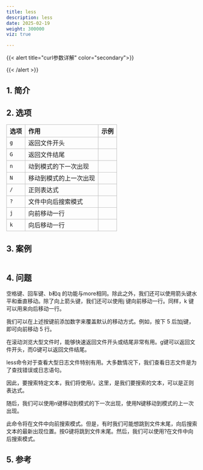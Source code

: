 ```yaml
---
title: less
description: less
date: 2025-02-19
weight: 300000
viz: true

---
```


<style>
th, td {
  border: 1px solid rgb(190, 190, 190);
}
</style>



{{< alert title="curl参数详解" color="secondary">}}

{{< /alert >}}



## 1. 简介


## 2. 选项

| 选项 | 作用                   | 示例 |
|:-----|:---------------------|:-----|
| `g`  | 返回文件开头           |      |
| `G`  | 返回文件结尾           |      |
| `n`  | 动到模式的下一次出现   |      |
| `N`  | 移动到模式的上一次出现 |      |
| `/`  | 正则表达式             |      |
| `?`  | 文件中向后搜索模式     |      |
| `j`  | 向前移动一行           |      |
| `k`  | 向后移动一行           |      |

## 3. 案例

```bash

```

## 4. 问题

空格键、回车键、b和q 的功能与more相同。除此之外，我们还可以使用箭头键水平和垂直移动。除了向上箭头键，我们还可以使用j 键向前移动一行。同样，k 键可以用来向后移动一行。

我们可以在上述按键前添加数字来覆盖默认的移动方式。例如，按下 5 后加j键，即可向前移动 5 行。

在滚动浏览大型文件时，能够快速返回文件开头或结尾非常有用。g键可以返回文件开头，而G键可以返回文件结尾。

less命令对于查看大型日志文件特别有用。大多数情况下，我们查看日志文件是为了查找错误或日志语句。

因此，要搜索特定文本，我们将使用/<pattern>。这里，<pattern>是我们要搜索的文本，可以是正则表达式。

随后，我们可以使用n键移动到模式的下一次出现，使用N键移动到模式的上一次出现。

此命令将在文件中向前搜索模式。但是，有时我们可能想跳到文件末尾，向后搜索文本的最新出现位置。按G键将跳到文件末尾。然后，我们可以使用?<pattern>在文件中向后搜索模式。


## 5. 参考




